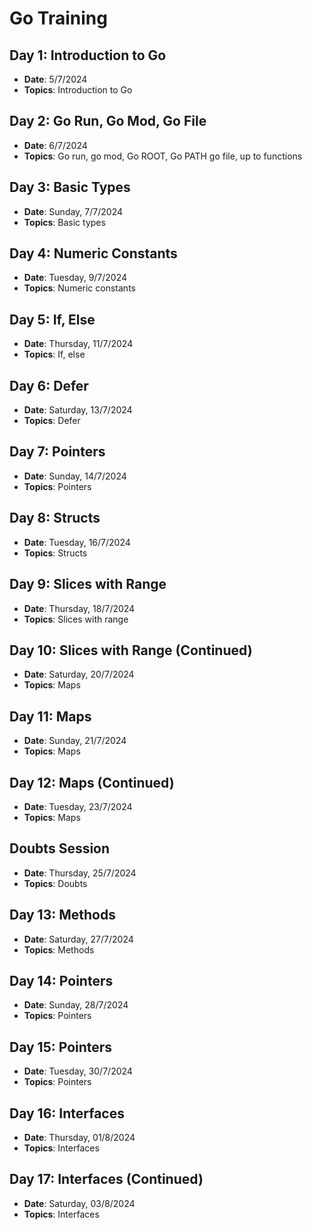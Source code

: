 # Go Training

## Day 1: Introduction to Go
- **Date**: 5/7/2024
- **Topics**: Introduction to Go

## Day 2: Go Run, Go Mod, Go File
- **Date**: 6/7/2024
- **Topics**: Go run, go mod, Go ROOT, Go PATH  go file, up to functions

## Day 3: Basic Types
- **Date**: Sunday, 7/7/2024
- **Topics**: Basic types

## Day 4: Numeric Constants
- **Date**: Tuesday, 9/7/2024
- **Topics**: Numeric constants

## Day 5: If, Else
- **Date**: Thursday, 11/7/2024
- **Topics**: If, else

## Day 6: Defer
- **Date**: Saturday, 13/7/2024
- **Topics**: Defer

## Day 7: Pointers
- **Date**: Sunday, 14/7/2024
- **Topics**: Pointers

## Day 8: Structs
- **Date**: Tuesday, 16/7/2024
- **Topics**: Structs

## Day 9: Slices with Range
- **Date**: Thursday, 18/7/2024
- **Topics**: Slices with range

## Day 10: Slices with Range (Continued)
- **Date**: Saturday, 20/7/2024
- **Topics**: Maps

## Day 11: Maps
- **Date**: Sunday, 21/7/2024
- **Topics**: Maps

## Day 12: Maps (Continued)
- **Date**: Tuesday, 23/7/2024
- **Topics**: Maps

## Doubts Session
- **Date**: Thursday, 25/7/2024
- **Topics**: Doubts

## Day 13: Methods
- **Date**: Saturday, 27/7/2024
- **Topics**: Methods

## Day 14: Pointers
- **Date**: Sunday, 28/7/2024
- **Topics**: Pointers

## Day 15: Pointers
- **Date**: Tuesday, 30/7/2024
- **Topics**: Pointers

## Day 16: Interfaces
- **Date**: Thursday, 01/8/2024
- **Topics**: Interfaces
  
## Day 17: Interfaces (Continued)
- **Date**: Saturday, 03/8/2024
- **Topics**: Interfaces



